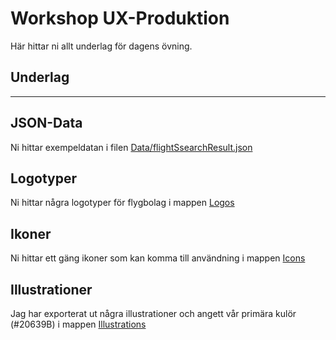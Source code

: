 # Workshop UX-Produktion

Här hittar ni allt underlag för dagens övning.

## Underlag

---

## JSON-Data

Ni hittar exempeldatan i filen [Data/flightSsearchResult.json](.Data/flightSsearchResult.json)

## Logotyper

Ni hittar några logotyper för flygbolag i mappen [Logos](./Logos)

## Ikoner

Ni hittar ett gäng ikoner som kan komma till användning i mappen [Icons](./Icons)

## Illustrationer

Jag har exporterat ut några illustrationer och angett vår primära kulör (#20639B) i mappen [Illustrations](./Illustrations)

